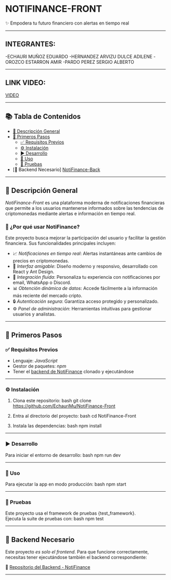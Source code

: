 # NOTIFINANCE-FRONT  
✨ Empodera tu futuro financiero con alertas en tiempo real

---
## INTEGRANTES:

-ECHAURI MUÑOZ EDUARDO
-HERNANDEZ ARVIZU DULCE ADILENE
-OROZCO ESTARRON AMIR
-PARDO PEREZ SERGIO ALBERTO

---

## LINK VIDEO:

[VIDEO](https://youtu.be/NtXLnGjBiJU)

---


## 📚 Tabla de Contenidos
- [📌 Descripción General](#descripción-general)  
- [🚀 Primeros Pasos](#primeros-pasos)  
  - [✅ Requisitos Previos](#requisitos-previos)  
  - [⚙ Instalación](#instalación)  
  - [▶️ Desarrollo](#desarrollo)  
  - [🔧 Uso](#uso)  
  - [🧪 Pruebas](#pruebas)  
- [🧩 Backend Necesario] [NotiFinance-Back](https://github.com/EchauriMu/NotiFinance)

---

## 📌 Descripción General

*NotiFinance-Front* es una plataforma moderna de notificaciones financieras que permite a los usuarios mantenerse informados sobre las tendencias de criptomonedas mediante alertas e información en tiempo real.

### 🎯 ¿Por qué usar NotiFinance?

Este proyecto busca mejorar la participación del usuario y facilitar la gestión financiera. Sus funcionalidades principales incluyen:

- 📈 *Notificaciones en tiempo real*: Alertas instantáneas ante cambios de precios en criptomonedas.  
- 🎨 *Interfaz amigable*: Diseño moderno y responsivo, desarrollado con React y Ant Design.  
- 🔗 *Integración fluida*: Personaliza tu experiencia con notificaciones por email, WhatsApp o Discord.  
- 📊 *Obtención dinámica de datos*: Accede fácilmente a la información más reciente del mercado cripto.  
- 🔒 *Autenticación segura*: Garantiza acceso protegido y personalizado.  
- ⚙ *Panel de administración*: Herramientas intuitivas para gestionar usuarios y analistas.

---

## 🚀 Primeros Pasos

### ✅ Requisitos Previos

- Lenguaje: *JavaScript*  
- Gestor de paquetes: *npm*  
- Tener el [backend de NotiFinance](https://github.com/EchauriMu/NotiFinance) clonado y ejecutándose

---

### ⚙ Instalación

1. Clona este repositorio:
bash
git clone https://github.com/EchauriMu/NotiFinance-Front


2. Entra al directorio del proyecto:
bash
cd NotiFinance-Front


3. Instala las dependencias:
bash
npm install


---

### ▶️ Desarrollo

Para iniciar el entorno de desarrollo:
bash
npm run dev


---

### 🔧 Uso

Para ejecutar la app en modo producción:
bash
npm start


---

### 🧪 Pruebas

Este proyecto usa el framework de pruebas {test_framework}.  
Ejecuta la suite de pruebas con:
bash
npm test


---

## 🧩 Backend Necesario

Este proyecto *es solo el frontend*. Para que funcione correctamente, necesitas tener ejecutándose también el backend correspondiente:

🔗 [Repositorio del Backend - NotiFinance](https://github.com/EchauriMu/NotiFinance)

---